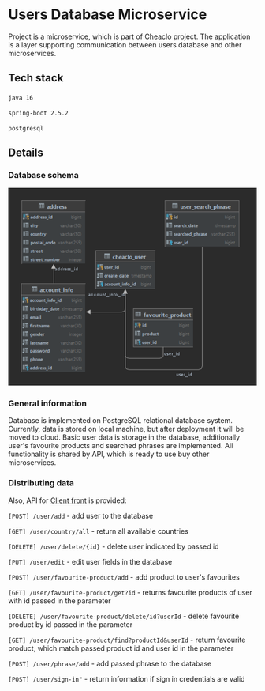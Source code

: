# Users Database Microservice

Project is a microservice, which is part of [Cheaclo](https://github.com/cheaclo/about) project. The application is a layer supporting communication between users database and other microservices.

## Tech stack

`java 16`

`spring-boot 2.5.2`

`postgresql`

## Details

### Database schema

![img.png](database-schema.png)

### General information

Database is implemented on PostgreSQL relational database system. Currently, data is stored on local machine, but after deployment it will be moved to cloud. Basic user data is storage in the database, additionally user's favourite products and searched phrases are implemented. All functionality is shared by API, which is ready to use buy other microservices.

### Distributing data

Also, API for [Client front](https://github.com/cheaclo/client-front) is provided:

`[POST] /user/add` - add user to the database

`[GET] /user/country/all` - return all available countries

`[DELETE] /user/delete/{id}` - delete user indicated by passed id

`[PUT] /user/edit` - edit user fields in the database

`[POST] /user/favourite-product/add` - add product to user's favourites

`[GET] /user/favourite-product/get?id` - returns favourite products of user with id passed in the parameter

`[DELETE] /user/favourite-product/delete/id?userId` - delete favourite product by id passed in the parameter

`[GET] /user/favourite-product/find?productId&userId` - return favourite product, which match passed product id and user id in the parameter

`[POST] /user/phrase/add` - add passed phrase to the database

`[POST] /user/sign-in"` - return information if sign in credentials are valid


